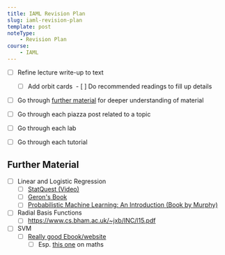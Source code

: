 ```yaml
---
title: IAML Revision Plan
slug: iaml-revision-plan
template: post
noteType:
    - Revision Plan
course:
    - IAML
---
```


- [ ] Refine lecture write-up to text
  - [ ] Add orbit cards
  - [ ] Do recommended readings to fill up details
- [ ] Go through [further material](/iaml-revision-plan#further-material) for deeper understanding of material
- [ ] Go through each piazza post related to a topic
- [ ] Go through each lab
- [ ] Go through each tutorial


## Further Material

- [ ] Linear and Logistic Regression
  - [ ] [StatQuest (Video)](https://www.youtube.com/channel/UCtYLUTtgS3k1Fg4y5tAhLbw)
  - [ ] [Geron's Book](https://www.knowledgeisle.com/wp-content/uploads/2019/12/2-Aur%C3%A9lien-G%C3%A9ron-Hands-On-Machine-Learning-with-Scikit-Learn-Keras-and-Tensorflow_-Concepts-Tools-and-Techniques-to-Build-Intelligent-Systems-O%E2%80%99Reilly-Media-2019.pdf)
  - [ ] [Probabilistic Machine Learning: An Introduction (Book by Murphy)](https://probml.github.io/pml-book/book1.html)
- [ ] Radial Basis Functions
  - [ ] https://www.cs.bham.ac.uk/~jxb/INC/l15.pdf
- [ ] SVM
  - [ ] [Really good Ebook/website](https://www.svm-tutorial.com/svm-tutorial/)
    - [ ] Esp. [this one](https://www.svm-tutorial.com/2016/09/duality-lagrange-multipliers/) on maths